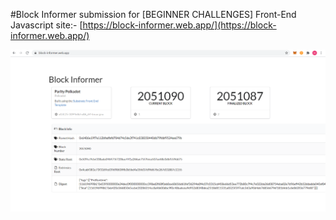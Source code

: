#Block Informer
submission for [BEGINNER CHALLENGES] Front-End Javascript
site:- [https://block-informer.web.app/](https://block-informer.web.app/)

![alt text](https://github.com/Harman-singh-waraich/Block-Informer-Polkadot/blob/block-viewer-only/Screenshot%20(93).png)
